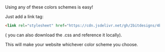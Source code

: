 Using any of these colors schemes is easy!

Just add a link tag:

```html
<link rel="stylesheet" href="https://cdn.jsdelivr.net/gh/2bitdesigns/4bitcss@latest/css/Konsolas.css" title="Konsolas" />
```

( you can also download the .css and reference it locally).

This will make your website whichever color scheme you choose.